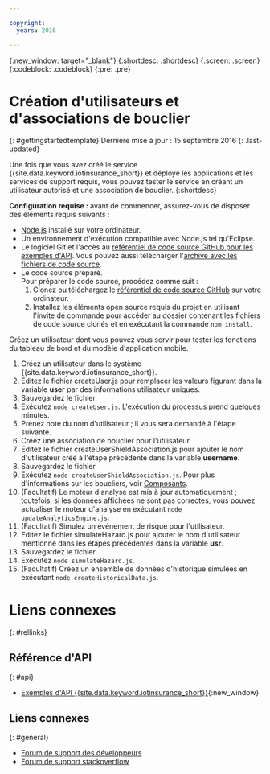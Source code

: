 ```yaml
---

copyright:
  years: 2016

---
```


<!-- Common attributes used in the template are defined as follows: -->
{:new_window: target="\_blank"}
{:shortdesc: .shortdesc}
{:screen: .screen}
{:codeblock: .codeblock}
{:pre: .pre}


<!-- {{site.data.keyword.iotinsurance_full}}  {{site.data.keyword.iotinsurance_short}}  -->


# Création d'utilisateurs et d'associations de bouclier
{: #gettingstartedtemplate}
Dernière mise à jour : 15 septembre 2016
{: .last-updated}

Une fois que vous avez créé le service {{site.data.keyword.iotinsurance_short}} et déployé les applications et les services de support
requis, vous pouvez tester le service en créant un utilisateur autorisé et une association de bouclier.
{:shortdesc}

**Configuration requise :** avant de commencer, assurez-vous de disposer des éléments requis suivants :

- [Node.js](https://nodejs.org/en/) installé sur votre ordinateur.  
- Un environnement d'exécution compatible avec Node.js tel qu'Eclipse.
- Le logiciel Git et l'accès au [référentiel de code source GitHub pour les exemples d'API](https://github.com/IBM-Bluemix/iot4i-api-examples-nodejs).   Vous
pouvez aussi télécharger l'[archive avec les fichiers de code source](https://github.com/IBM-Bluemix/iot4i-api-examples-nodejs/archive/master.zip).
- Le code source préparé.  
  Pour préparer le code source, procédez comme suit :
  1. Clonez ou téléchargez le [référentiel de code source GitHub](https://github.com/IBM-Bluemix/iot4i-api-examples-nodejs) sur votre
ordinateur.
  2. Installez les éléments open source requis du projet en utilisant l'invite de commande pour accéder au dossier contenant les fichiers de code
source clonés et en exécutant la commande `npm install`.

Créez un utilisateur dont vous pouvez vous servir pour tester les fonctions du tableau de bord et du modèle d'application mobile.

1. Créez un utilisateur dans le système {{site.data.keyword.iotinsurance_short}}.
  1. Editez le fichier createUser.js pour remplacer les valeurs figurant dans la variable **user** par des informations
utilisateur uniques.
  2. Sauvegardez le fichier.
  3. Exécutez `node createUser.js`. L'exécution du processus prend quelques minutes.
  4. Prenez note du nom d'utilisateur ; il vous sera demandé à l'étape suivante.
2. Créez une association de bouclier pour l'utilisateur.
  1. Editez le fichier createUserShieldAssociation.js pour ajouter le nom d'utilisateur créé à l'étape précédente dans la variable
**username**.
  2. Sauvegardez le fichier.
  3. Exécutez `node createUserShieldAssociation.js`. Pour plus d'informations sur les boucliers, voir
[Composants](iotinsurance_overview.html#components}).
3. (Facultatif) Le moteur d'analyse est mis à jour automatiquement ; toutefois, si les données affichées ne sont pas correctes, vous pouvez
actualiser le moteur d'analyse en exécutant `node updateAnalyticsEngine.js`.
4. (Facultatif) Simulez un événement de risque pour l'utilisateur.
  1. Editez le fichier simulateHazard.js pour ajouter le nom d'utilisateur mentionné dans les étapes précédentes dans la
variable **usr**.
  2. Sauvegardez le fichier.
  3. Exécutez `node simulateHazard.js`.
5. (Facultatif) Créez un ensemble de données d'historique simulées en exécutant `node
createHistoricalData.js`.


# Liens connexes
{: #rellinks}

## Référence d'API
{: #api}
* [Exemples d'API {{site.data.keyword.iotinsurance_short}}](https://iot4i-docs-api.mybluemix.net/dist/){:new_window}

## Liens connexes
{: #general}
* [Forum
de support des développeurs](https://developer.ibm.com/answers/search.html?f=&type=question&redirect=search%2Fsearch&sort=relevance&q=%2B[iot]%20%2B[bluemix])
* [Forum de support stackoverflow](http://stackoverflow.com/questions/tagged/ibm-bluemix)
